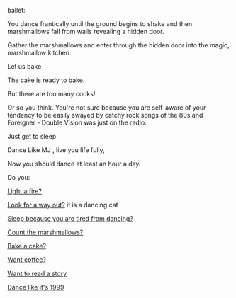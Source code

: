
ballet:

You dance frantically until the ground begins to shake and 
then marshmallows fall from walls revealing a hidden door.

Gather the marshmallows and enter through the hidden door into the magic, marshmallow kitchen.

Let us bake

The cake is ready to bake. 

But there are too many cooks!

Or so you think. You're not sure because you are self-aware of your tendency to be 
easily swayed by catchy rock songs of the 80s and Foreigner - Double Vision was just on the radio.

Just get to sleep

Dance Like MJ , live you life fully, 

Now you should dance at least an hour a day.

Do you:

[Light a fire?](../light-fire/fire.md)

[Look for a way out?](../find-exit/leave.md)
it is a dancing cat

[Sleep because you are tired from dancing?](../sleep/marshmallow.md)

[Count the marshmallows?](../count-the-marshmellows/count-the-marshmellows.md)

[Bake a cake?](../dance/bake-a-cake/bake-a-cake.md)

[Want coffee?](../coffee/coffee.md)

[Want to read a story](../myStory/mayank.md)

[Dance like it's 1999](https://www.youtube.com/watch?v=xWiUvn2KBu4)
